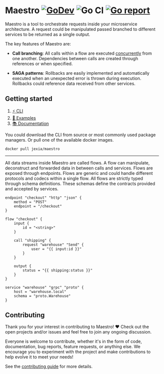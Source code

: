 # Maestro [![GoDev](https://img.shields.io/badge/go.dev-reference-007d9c?logo=go&logoColor=white)](https://pkg.go.dev/github.com/jexia/maestro) ![Go CI](https://github.com/jexia/maestro/workflows/Go%20CI/badge.svg) [![Go report](https://goreportcard.com/badge/github.com/jexia/maestro)](https://goreportcard.com/report/github.com/jexia/maestro)

Maestro is a tool to orchestrate requests inside your microservice architecture.
A request could be manipulated passed branched to different services to be returned as a single output.

The key features of Maestro are:

* **Call branching**: All calls within a flow are executed [concurrently](https://github.com/jexia/maestro/tree/master/flow) from one another. Dependencies between calls are created through references or when specified.

* **SAGA patterns**: Rollbacks are easily implemented and automatically executed when an unexpected error is thrown during execution. Rollbacks could reference data received from other services.

## Getting started

1. [⚡ CLI](https://github.com/jexia/maestro/tree/master/cmd/maestro)
2. [🚀 Examples](https://github.com/jexia/maestro/tree/master/examples)
3. [📚 Documentation](https://godoc.org/github.com/jexia/maestro)

You could download the CLI from source or most commonly used package managers. Or pull one of the available docker images.

```bash
docker pull jexia/maestro
```

---

All data streams inside Maestro are called flows.
A flow can manipulate, deconstruct and forwarded data in between calls and services.
Flows are exposed through endpoints. Flows are generic and could handle different protocols and codecs within a single flow.
All flows are strictly typed through schema definitions. These schemas define the contracts provided and accepted by services.

```hcl
endpoint "checkout" "http" "json" {
    method = "POST"
    endpoint = "/checkout"
}

flow "checkout" {
    input {
        id = "<string>"
    }

    call "shipping" {
        request "warehouse" "Send" {
            user = "{{ input:id }}"
        }
    }

    output {
        status = "{{ shipping:status }}"
    }
}

service "warehouse" "grpc" "proto" {
    host = "warehouse.local"
    schema = "proto.Warehouse"
}
```

## Contributing

Thank you for your interest in contributing to Maestro! ❤
Check out the open projects and/or issues and feel free to join any ongoing discussion.

Everyone is welcome to contribute, whether it's in the form of code, documentation, bug reports, feature requests, or anything else. We encourage you to experiment with the project and make contributions to help evolve it to meet your needs!

See the [contributing guide](https://github.com/jexia/maestro/blob/master/CONTRIBUTING.md) for more details.
